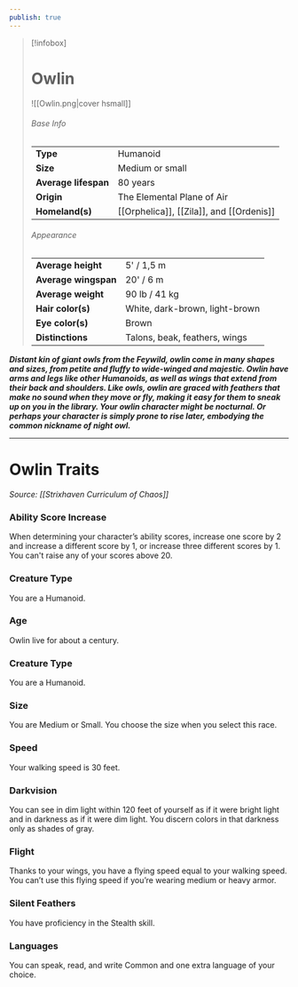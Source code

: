 ```yaml
---
publish: true
---
```

> [!infobox]
> # Owlin
> ![[Owlin.png|cover hsmall]]
> ###### Base Info
> | | |  
> |---|---|  
> | **Type** | Humanoid |
> | **Size** | Medium or small |
> | **Average lifespan** | 80 years |
> | **Origin** | The Elemental Plane of Air |
> | **Homeland(s)** | [[Orphelica]], [[Zila]], and [[Ordenis]] |
> ###### Appearance
> | | |  
> |---|---|  
> | **Average height** | 5' / 1,5 m |
> | **Average wingspan** | 20' / 6 m |
> | **Average weight** | 90 lb / 41 kg |
> | **Hair color(s)** | White, dark-brown, light-brown |
> | **Eye color(s)** | Brown |
> | **Distinctions** | Talons, beak, feathers, wings |

***Distant kin of giant owls from the Feywild, owlin come in many shapes and sizes, from petite and fluffy to wide-winged and majestic. Owlin have arms and legs like other Humanoids, as well as wings that extend from their back and shoulders. Like owls, owlin are graced with feathers that make no sound when they move or fly, making it easy for them to sneak up on you in the library. Your owlin character might be nocturnal. Or perhaps your character is simply prone to rise later, embodying the common nickname of night owl.***
***
# Owlin Traits
*Source: [[Strixhaven Curriculum of Chaos]]*
### Ability Score Increase
When determining your character’s ability scores, increase one score by 2 and increase a different score by 1, or increase three different scores by 1. You can't raise any of your scores above 20.
### Creature Type
You are a Humanoid.
### Age
Owlin live for about a century.
### Creature Type
You are a Humanoid.
### Size
You are Medium or Small. You choose the size when you select this race.
### Speed
Your walking speed is 30 feet.
### Darkvision
You can see in dim light within 120 feet of yourself as if it were bright light and in darkness as if it were dim light. You discern colors in that darkness only as shades of gray.
### Flight
Thanks to your wings, you have a flying speed equal to your walking speed. You can’t use this flying speed if you’re wearing medium or heavy armor.
### Silent Feathers
You have proficiency in the Stealth skill.
### Languages
You can speak, read, and write Common and one extra language of your choice.
